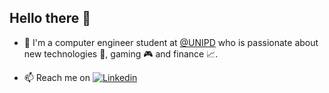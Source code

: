 ## Hello there 👋

- 🔭 I'm a computer engineer student at [@UNIPD](https://www.unipd.it/) who is passionate about new technologies 🤖, gaming 🎮 and finance 📈.

- 📫 Reach me on  [![Linkedin](https://img.shields.io/badge/-LinkedIn-blue?style=flat&logo=Linkedin&logoColor=white)](https://www.linkedin.com/in/alessandroviespoli/)


<!--
**zincalex/zincalex** is a ✨ _special_ ✨ repository because its `README.md` (this file) appears on your GitHub profile.

Here are some ideas to get you started:

- 🔭 I’m currently working on ...
- 🌱 I’m currently learning ...
- 👯 I’m looking to collaborate on ...
- 🤔 I’m looking for help with ...
- 💬 Ask me about ...
- 📫 How to reach me: ...
- ⚡ Fun fact: ...
-->
